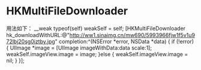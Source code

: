 # HKMultiFileDownloader

用法如下：
__weak typeof(self) weakSelf = self;
[HKMultiFileDownloader hk_downloadWithURL:@"http://ww1.sinaimg.cn/mw690/5993966fjw1f5v1u972lbj20sg0iztby.jpg"
                               completion:^(NSError *error, NSData *data) {
                                   if (!error) {
                                       UIImage *image = [UIImage imageWithData:data scale:1];
                                       weakSelf.imageView.image = image;
                                   }else {
                                       weakSelf.imageView.image = nil;
                                   }
                               }];